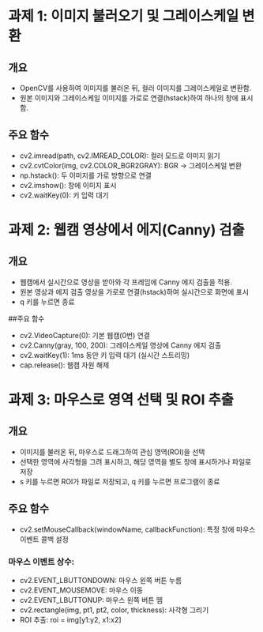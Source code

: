 # 과제 1: 이미지 불러오기 및 그레이스케일 변환

## 개요 
- OpenCV를 사용하여 이미지를 불러온 뒤, 컬러 이미지를 그레이스케일로 변환함.
- 원본 이미지와 그레이스케일 이미지를 가로로 연결(hstack)하여 하나의 창에 표시함.

## 주요 함수
- cv2.imread(path, cv2.IMREAD_COLOR): 컬러 모드로 이미지 읽기
- cv2.cvtColor(img, cv2.COLOR_BGR2GRAY): BGR → 그레이스케일 변환
- np.hstack(): 두 이미지를 가로 방향으로 연결
- cv2.imshow(): 창에 이미지 표시
- cv2.waitKey(0): 키 입력 대기


# 과제 2: 웹캠 영상에서 에지(Canny) 검출
## 개요
- 웹캠에서 실시간으로 영상을 받아와 각 프레임에 Canny 에지 검출을 적용.
- 원본 영상과 에지 검출 영상을 가로로 연결(hstack)하여 실시간으로 화면에 표시
- q 키를 누르면 종료

##주요 함수
- cv2.VideoCapture(0): 기본 웹캠(0번) 연결
- cv2.Canny(gray, 100, 200): 그레이스케일 영상에 Canny 에지 검출
- cv2.waitKey(1): 1ms 동안 키 입력 대기 (실시간 스트리밍)
- cap.release(): 웹캠 자원 해제

# 과제 3: 마우스로 영역 선택 및 ROI 추출

## 개요
- 이미지를 불러온 뒤, 마우스로 드래그하여 관심 영역(ROI)을 선택
- 선택한 영역에 사각형을 그려 표시하고, 해당 영역을 별도 창에 표시하거나 파일로 저장
- s 키를 누르면 ROI가 파일로 저장되고, q 키를 누르면 프로그램이 종료

## 주요 함수
- cv2.setMouseCallback(windowName, callbackFunction): 특정 창에 마우스 이벤트 콜백 설정
### 마우스 이벤트 상수:
- cv2.EVENT_LBUTTONDOWN: 마우스 왼쪽 버튼 누름
- cv2.EVENT_MOUSEMOVE: 마우스 이동
- cv2.EVENT_LBUTTONUP: 마우스 왼쪽 버튼 뗌
- cv2.rectangle(img, pt1, pt2, color, thickness): 사각형 그리기
- ROI 추출: roi = img[y1:y2, x1:x2]

